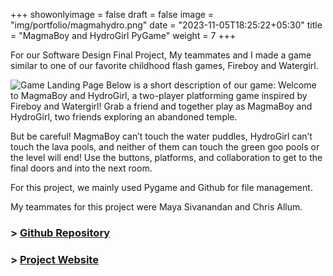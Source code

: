 +++
showonlyimage = false
draft = false
image = "img/portfolio/magmahydro.png"
date = "2023-11-05T18:25:22+05:30"
title = "MagmaBoy and HydroGirl PyGame"
weight = 7
+++

For our Software Design Final Project, My teammates and I made a game similar to one of our favorite childhood flash games, Fireboy and Watergirl.
<!--more-->
![Game Landing Page][1]
Below is a short description of our game:
Welcome to MagmaBoy and HydroGirl, a two-player platforming game inspired by Fireboy and Watergirl! Grab a friend and together play as MagmaBoy and HydroGirl, two friends exploring an abandoned temple.

But be careful! MagmaBoy can’t touch the water puddles, HydroGirl can’t touch the lava pools, and neither of them can touch the green goo pools or the level will end! Use the buttons, platforms, and collaboration to get to the final doors and into the next room.

For this project, we mainly used Pygame and Github for file management.

My teammates for this project were Maya Sivanandan and Chris Allum.

### > [Github Repository](https://github.com/ctallum/MagmaBoy-and-HydroGirl-Game)  
### > [Project Website](https://chrisallum.com/MagmaBoy-and-HydroGirl-Game/)

[1]: /img/portfolio/magmahydro.png